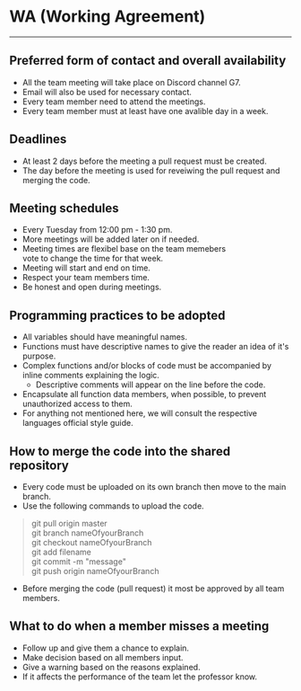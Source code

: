# WA (Working Agreement) 
---
## Preferred form of contact and overall availability

- All the team meeting will take place on Discord channel G7.
- Email will also be used for necessary contact.
- Every team member need to attend the meetings. 
- Every team member must at least have one avalible day in a week.

## Deadlines
- At least 2 days before the meeting a pull request must be created.
- The day before the meeting is used for reveiwing the pull request and merging the code.

## Meeting schedules

- Every Tuesday from 12:00 pm - 1:30 pm.
- More meetings will be added later on if needed.
- Meeting times are flexibel base on the team memebers\
vote to change the time for that week.
- Meeting will start and end on time.
- Respect your team members time.
- Be honest and open during meetings.

## Programming practices to be adopted
- All variables should have meaningful names.
- Functions must have descriptive names to give the reader an idea of it's purpose.
- Complex functions and/or blocks of code must be accompanied by inline comments explaining the logic.
  - Descriptive comments will appear on the line before the code.
- Encapsulate all function data members, when possible, to prevent unauthorized access to them.
- For anything not mentioned here, we will consult the respective languages official style guide.

## How to merge the code into the shared repository
- Every code must be uploaded on its own branch then move to the main branch.
- Use the following commands to upload the code.
> git pull origin master \
> git branch nameOfyourBranch \
> git checkout nameOfyourBranch \
> git add filename \
> git commit -m "message" \
> git push origin nameOfyourBranch 
- Before merging the code (pull request) it most be approved by all team members.

## What to do when a member misses a meeting
- Follow up and give them a chance to explain.
- Make decision based on all members input.
- Give a warning based on the reasons explained.
- If it affects the performance of the team let the professor know.
